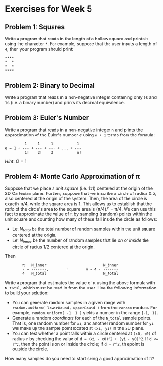 # Exercises for Week 5

## Problem 1: Squares

Write a program that reads in the length of a hollow square and prints it using the character `*`.  For example,
suppose that the user inputs a length of `4`, then your program should print:

```
****
*  *
*  *
****
```

## Problem 2: Binary to Decimal

Write a program that reads in a non-negative integer containing only `0`s and `1`s (i.e. a binary number) and 
prints its decimal equivalence.

## Problem 3: Euler's Number

Write a program that reads in a non-negative integer `n` and prints the approximation of the Euler's number *e*
using `n + 1` terms from the formula:

```
         1     1     1           1
e = 1 + --- + --- + --- + ... + ---
         1!    2!    3!          n!
```

*Hint*: 0! = 1

## Problem 4: Monte Carlo Approximation of π

Suppose that we place a *unit square* (i.e. 1x1) centered at the origin of the 2D Cartesian plane.  Further, 
suppose that we inscribe a circle of radius 0.5, also centered at the origin of the system.  Then, the area 
of the circle is exactly π/4, while the square area is 1.  This allows us to establish that the *ratio* of the
circle's area to the square area is (π/4)/1 = π/4.  We can use this fact to approximate the value of π by 
sampling (random) points within the unit square and counting how many of these fall inside the circle as
follows:

- Let *N<sub>total</sub>* be the total number of random samples within the unit square centered at the origin.
- Let *N<sub>inner</sub>* be the number of random samples that lie *on* or *inside* the circle of radius 1/2
  centered at the origin.
  
Then
```
        π   N_inner                          N_inner
        - ≈ -------,        ∴        π ≈ 4 · -------
        4   N_total                          N_total
```

Write a program that estimates the value of π using the above formula with `N_total`, which must be read in
from the user.  Use the following information to build your solution:
- You can generate random samples in a given range with `random.uniform( lowerBound, upperBound )` from the
  `random` module.  For example, `random.uniform( -1, 1 )` yields a number in the range `[-1, 1)`.
- Generate a random *coordinate* for each of the `N_total` sample points.  That is, one random number for `xi`,
  and another random number for `yi` will make up the sample point located at `(xi, yi)` in the 2D plane.
- You can test whether a point falls within a circle centered at `(x0, y0)` of radius `r` by checking the value 
  of `d = (xi - x0)^2 + (yi - y0)^2`.  If `d <= r^2`, then the point is on or inside the circle; if 
  `d > r^2`, th epoint is outside the circle.
  
How many samples do you need to start seing a good approximation of π? 